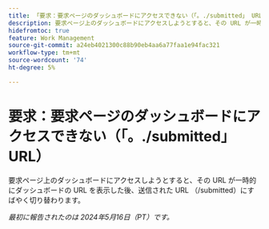 ```yaml
---
title: 「要求：要求ページのダッシュボードにアクセスできない（「。./submitted」 URL）」
description: 要求ページ上のダッシュボードにアクセスしようとすると、その URL が一時的にダッシュボードの URL を表示した後、送信された URL （/submitted）にすばやく切り替わります。
hidefromtoc: true
feature: Work Management
source-git-commit: a24eb4021300c88b90eb4aa6a77faa1e94fac321
workflow-type: tm+mt
source-wordcount: '74'
ht-degree: 5%

---
```



# 要求：要求ページのダッシュボードにアクセスできない（「。./submitted」 URL）

要求ページ上のダッシュボードにアクセスしようとすると、その URL が一時的にダッシュボードの URL を表示した後、送信された URL （/submitted）にすばやく切り替わります。

_最初に報告されたのは 2024年5月16日（PT）です。_




